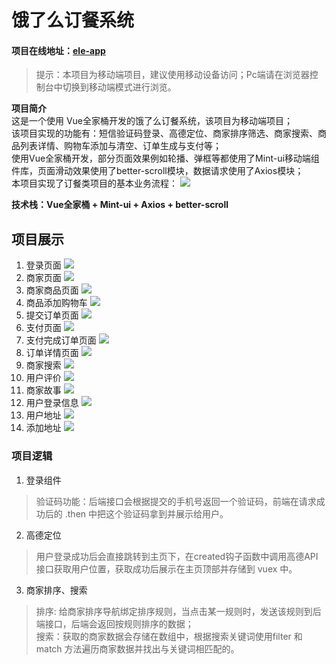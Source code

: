 # 饿了么订餐系统 

#### 项目在线地址：[ele-app](http://154.8.144.57)
> 提示：本项目为移动端项目，建议使用移动设备访问；Pc端请在浏览器控制台中切换到移动端模式进行浏览。


**项目简介** <br>
这是一个使用 Vue全家桶开发的饿了么订餐系统，该项目为移动端项目；<br >
该项目实现的功能有：短信验证码登录、高德定位、商家排序筛选、商家搜索、商品列表详情、购物车添加与清空、订单生成与支付等；<br>
使用Vue全家桶开发，部分页面效果例如轮播、弹框等都使用了Mint-ui移动端组件库，页面滑动效果使用了better-scroll模块，数据请求使用了Axios模块；<br>
本项目实现了订餐类项目的基本业务流程：
![](https://cdn.jsdelivr.net/gh/qiuxchao/CDN/eleProject/1.png)

<b>技术栈：Vue全家桶 + Mint-ui + Axios + better-scroll</b> 

## 项目展示
1. 登录页面
![](https://cdn.jsdelivr.net/gh/qiuxchao/CDN/eleProject/2.jpg)
2. 商家页面
![](https://cdn.jsdelivr.net/gh/qiuxchao/CDN/eleProject/3.jpg)
3. 商家商品页面
![](https://cdn.jsdelivr.net/gh/qiuxchao/CDN/eleProject/4.jpg)
4. 商品添加购物车
![](https://cdn.jsdelivr.net/gh/qiuxchao/CDN/eleProject/5.jpg)
5. 提交订单页面
![](https://cdn.jsdelivr.net/gh/qiuxchao/CDN/eleProject/6.jpg)
6. 支付页面
![](https://cdn.jsdelivr.net/gh/qiuxchao/CDN/eleProject/7.jpg)
7. 支付完成订单页面
![](https://cdn.jsdelivr.net/gh/qiuxchao/CDN/eleProject/8.jpg)
8. 订单详情页面
![](https://cdn.jsdelivr.net/gh/qiuxchao/CDN/eleProject/9.jpg)
9. 商家搜索
![](https://cdn.jsdelivr.net/gh/qiuxchao/CDN/eleProject/10.jpg)
10. 用户评价
![](https://cdn.jsdelivr.net/gh/qiuxchao/CDN/eleProject/11.jpg)
11. 商家故事
![](https://cdn.jsdelivr.net/gh/qiuxchao/CDN/eleProject/12.jpg)
12. 用户登录信息
![](https://cdn.jsdelivr.net/gh/qiuxchao/CDN/eleProject/13.jpg)
13. 用户地址
![](https://cdn.jsdelivr.net/gh/qiuxchao/CDN/eleProject/15.jpg)
14. 添加地址
![](https://cdn.jsdelivr.net/gh/qiuxchao/CDN/eleProject/14.jpg)


### 项目逻辑

1. 登录组件
> 验证码功能：后端接口会根据提交的手机号返回一个验证码，前端在请求成功后的 .then 中把这个验证码拿到并展示给用户。
2. 高德定位
> 用户登录成功后会直接跳转到主页下，在created钩子函数中调用高德API接口获取用户位置，获取成功后展示在主页顶部并存储到 vuex 中。
3. 商家排序、搜索
> 排序: 给商家排序导航绑定排序规则，当点击某一规则时，发送该规则到后端接口，后端会返回按规则排序的数据；<br>
> 搜索：获取的商家数据会存储在数组中，根据搜索关键词使用filter 和 match 方法遍历商家数据并找出与关键词相匹配的。